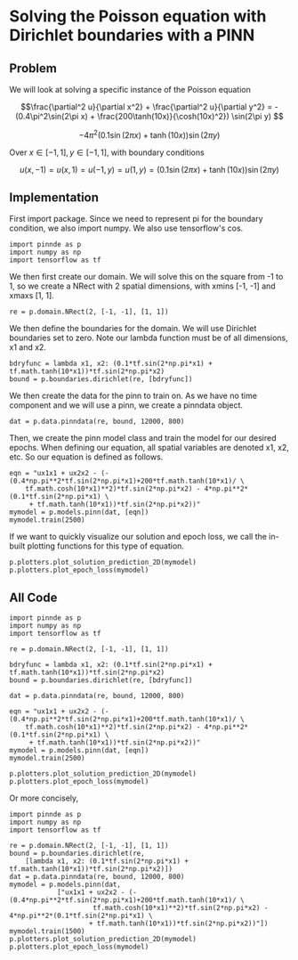 # Solving the Poisson equation with Dirichlet boundaries with a PINN

## Problem
We will look at solving a specific instance of the Poisson equation

$$\frac{\partial^2 u}{\partial x^2} + \frac{\partial^2 u}{\partial y^2} = -(0.4\pi^2\sin(2\pi x) + \frac{200\tanh(10x)}{\cosh(10x)^2})
\sin(2\pi y) $$

$$- 4\pi^2(0.1\sin(2\pi x) + \tanh(10x))\sin(2\pi y)$$

Over $x\in[-1,1], y\in[-1,1]$, with boundary conditions

$$u(x, -1) = u(x, 1) = u(-1, y) = u(1, y) = (0.1\sin(2\pi x) + \tanh(10x))\sin(2\pi y)$$

## Implementation
First import package. Since we need to represent pi for the boundary condition, we also import numpy. We also use tensorflow's cos.
    
    import pinnde as p
    import numpy as np
    import tensorflow as tf

We then first create our domain. We will solve this on the square from -1 to 1, so we create a NRect with 2 spatial dimensions, with xmins 
[-1, -1] and xmaxs [1, 1]. 

    re = p.domain.NRect(2, [-1, -1], [1, 1])

We then define the boundaries for the domain. We will use Dirichlet boundaries set to zero. Note our lambda function
must be of all dimensions, x1 and x2.

    bdryfunc = lambda x1, x2: (0.1*tf.sin(2*np.pi*x1) + tf.math.tanh(10*x1))*tf.sin(2*np.pi*x2)
    bound = p.boundaries.dirichlet(re, [bdryfunc])

We then create the data for the pinn to train on. As we have no time component and we will use a pinn, we create a pinndata object.

    dat = p.data.pinndata(re, bound, 12000, 800)

Then, we create the pinn model class and train the model for our desired epochs. When defining our equation, all spatial variables are denoted
x1, x2, etc. So our equation is defined as follows.

    eqn = "ux1x1 + ux2x2 - (-(0.4*np.pi**2*tf.sin(2*np.pi*x1)+200*tf.math.tanh(10*x1)/ \
        tf.math.cosh(10*x1)**2)*tf.sin(2*np.pi*x2) - 4*np.pi**2*(0.1*tf.sin(2*np.pi*x1) \
         + tf.math.tanh(10*x1))*tf.sin(2*np.pi*x2))"
    mymodel = p.models.pinn(dat, [eqn])
    mymodel.train(2500)

If we want to quickly visualize our solution and epoch loss, we call the in-built plotting functions for this type of equation.

    p.plotters.plot_solution_prediction_2D(mymodel)
    p.plotters.plot_epoch_loss(mymodel)

## All Code

    import pinnde as p
    import numpy as np
    import tensorflow as tf

    re = p.domain.NRect(2, [-1, -1], [1, 1])

    bdryfunc = lambda x1, x2: (0.1*tf.sin(2*np.pi*x1) + tf.math.tanh(10*x1))*tf.sin(2*np.pi*x2)
    bound = p.boundaries.dirichlet(re, [bdryfunc])

    dat = p.data.pinndata(re, bound, 12000, 800)

    eqn = "ux1x1 + ux2x2 - (-(0.4*np.pi**2*tf.sin(2*np.pi*x1)+200*tf.math.tanh(10*x1)/ \
        tf.math.cosh(10*x1)**2)*tf.sin(2*np.pi*x2) - 4*np.pi**2*(0.1*tf.sin(2*np.pi*x1) \
         + tf.math.tanh(10*x1))*tf.sin(2*np.pi*x2))"
    mymodel = p.models.pinn(dat, [eqn])
    mymodel.train(2500)

    p.plotters.plot_solution_prediction_2D(mymodel)
    p.plotters.plot_epoch_loss(mymodel)

Or more concisely,

    import pinnde as p
    import numpy as np
    import tensorflow as tf

    re = p.domain.NRect(2, [-1, -1], [1, 1])
    bound = p.boundaries.dirichlet(re, 
        [lambda x1, x2: (0.1*tf.sin(2*np.pi*x1) + tf.math.tanh(10*x1))*tf.sin(2*np.pi*x2)])
    dat = p.data.pinndata(re, bound, 12000, 800)
    mymodel = p.models.pinn(dat, 
                ["ux1x1 + ux2x2 - (-(0.4*np.pi**2*tf.sin(2*np.pi*x1)+200*tf.math.tanh(10*x1)/ \
                         tf.math.cosh(10*x1)**2)*tf.sin(2*np.pi*x2) - 4*np.pi**2*(0.1*tf.sin(2*np.pi*x1) \
                        + tf.math.tanh(10*x1))*tf.sin(2*np.pi*x2))"])
    mymodel.train(1500)
    p.plotters.plot_solution_prediction_2D(mymodel)
    p.plotters.plot_epoch_loss(mymodel)